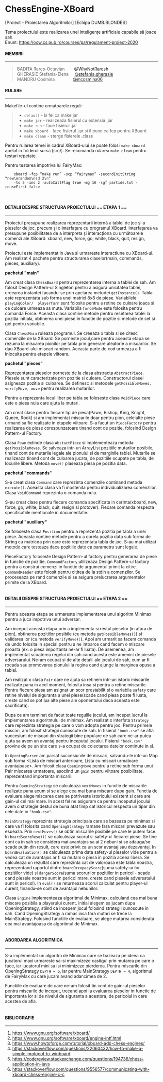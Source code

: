 # ChessEngine-XBoard
[Proiect - Proiectarea Algoritmilor]
[Echipa DUMB.BLONDES]


Tema proiectului este realizarea unei inteligențe artificiale capabile să joace șah. <br>
Enunt: https://ocw.cs.pub.ro/courses/pa/regulament-proiect-2020

#### MEMBRII 
- - - 
> BADITA Rares-Octavian 	&nbsp;&nbsp; &nbsp; &nbsp;			[@WhyNotRaresh](https://github.com/WhyNotRaresh) <br>
> GHERASIE Stefania-Elena 	&nbsp; &nbsp; 					[@stefania.gherasie](https://github.com/stefaniagherasie) <br>
> MANDRU Cosmina  	&nbsp; &nbsp; &nbsp; &nbsp; &nbsp; &nbsp; &nbsp;	[@mcosmina06](https://github.com/mcosmina06) <br>

#### RULARE
- - - 
Makefile-ul contine urmatoarele reguli:
> * ```default``` - la fel ca make jar <br>
> * ```make jar``` - realizeaza fisierul cu extensia .jar
> * ```make run``` - face fisierul .jar
> * ```make xboard``` - face fisierul .jar si il pune ca fcp pentru XBoard
> * ```make clean``` - sterge fisierele .class

Pentru rularea temei in cadrul XBoard-ului se poate folosi ```make xboard``` apelat in folderul sursa (src/).
Se recomanda rularea ```make clean``` pentru testari repetate.

Pentru testarea impotriva lui FairyMax:
```shell
	xboard -fcp “make run” -scp “fairymax” -secondInitString “new\nrandom\nsd 2\n” 
	-tc 5 -inc 2 -autoCallFlag true -mg 10 -sgf partide.txt -reuseFirst false
```
<br>

#### DETALII DESPRE STRUCTURA PROIECTULUI == ETAPA 1 ==
- - - 
Proiectul presupune realizarea reprezentarii internă a tablei de joc și a pieselor
de joc, precum și o interfațare cu programul XBoard.
Interfațarea va presupune posibilitatea de a interpreta și interacționa cu următoarele 
comenzi ale XBoard: xboard, new, force, go, white, black, quit, resign, move.

Proiectul este implementat in Java si urmareste interactiune cu XBoard-ul.
Am realizat 4 pachete pentru structurarea claselor(main, commands, pieces, auxiliary).

**pachetul "main"**
 
Am creat clasa ```ChessBoard``` pentru reprezentarea interna a tablei de sah. Am
folosit Design Pattern-ul Singleton pentru a asigura unicitatea tablei, 
creearea instantei facandu-se prin apelarea metodei ```getInstance()```. Tabla este
reprezentata sub forma unei matrici 8x8 de piese. Variabilele ```playingColor/ 
playerTurn``` sunt folosite pentru a retine ce culoare joaca si ce culoare urmeaza
sa mute. Variabila ```forceMode``` este folosita pentru comanda Force.
Aceasta clasa contine metode pentru resetarea tablei la pozitia initiala,
obtinerea unei piese in functie de pozitie si metode de set si get pentru 
variabile.

Clasa ```ChessMain``` ruleaza programul. Se creeaza o tabla si se citesc comenzile 
de la XBoard. Se porneste jocul,care pentru aceasta etapa se rezuma la miscarea
pionilor pe tabla prin generare aleatorie a miscarilor. Se dau XBoard-ului
miscari random. Aceasta parte de cod urmeaza a fi inlocuita pentru etapele viitoare.

**pachetul "pieces"**

Reprezentarea pieselor porneste de la clasa abstracta ```AbstractPiece```. Piesele
sunt caracterizate prin pozitie si culoare. Constructorul clasei asigneaza 
pozitia si culoarea. Se definesc si metodele ```getPossibleMoves, verifyMove,
move``` pentru realizarea mutarilor.

Pentru a reprezenta locul liber pe tabla se foloseste clasa ```VoidPiece``` care este
o piesa nula care ajuta la mutari.

Am creat clase pentru fiecare tip de piesa(Pawn, Bishop, King, Knight, Queen,
Rook) si am implementat miscarile doar pentru pion, celelalte piese urmand sa
fie realizate in etapele viitoare. S-a facut un ```PieceFactory``` pentru realizarea 
de piese corespunzatoare tinand cont de pozitie, folosind Design Pattern-ul Factory.

Clasa ```Pawn``` extinde clasa ```AbstactPiece``` si implementeaza metoda ```getPossibleMoves```.
Se salveaza intr-un ArrayList pozitiile mutarilor posibile, tinand cont de 
mutarile legale ale pionului si de marginile tablei. Mutarile se realizeaza
tinand cont de culoarea jucata, de pozitiile ocupate pe tabla, de locurile
libere. Metoda ```move()``` plaseaza piesa pe pozitia data.

**pachetul "commands"**

S-a creat clasa ```Command``` care reprezinta comenzile continand metoda ```execute()```.
Aceasta clasa va fi mostenita pentru individualizarea comenzilor. Clasa 
```VoidCommand``` reprezinta o comanda nula.

S-au creat clase pentru fiecare comanda specificata in cerinta(xboard, new, 
force, go, white, black, quit, resign si protover). Fiecare comanda respecta
specificatiile mentionate in documentatie.

**pachetul "auxiliary"**

Se foloseste clasa ```Position``` pentru a reprezenta pozitia pe tabla a unei piese.
Aceasta contine metode pentru a corela pozitia data sub forma de String cu 
matricea prin care este reprezentata tabla de joc. S-au mai utilizat metode
care testeaza daca pozitiile date ca parametru sunt legale.

PieceFactory foloseste Design Pattern-ul factory pentru generarea de piese in 
functie de pozitie. ```CommandFactory``` utilizeaza Design Pattern-ul factory pentru a construi comenzi
in functie de argumentul primit la citire. ```CommandReader``` este folosit pentru citirea de la stdin a comenzilor. Se
proceseaza pe rand comenzile si se asigura prelucrarea argumentelor primite de
la XBoard.
<br>
<br>

#### DETALII DESPRE STRUCTURA PROIECTULUI == ETAPA 2 ==
- - - 
Pentru aceasta etapa se urmareste implementarea unui algoritm Minimax pentru a
juca impotriva unui adversar.

Am inceput aceasta etapa prin a implementa si restul pieselor (in afara de pion), 
obtinerea pozitiilor posibile (cu metoda ```getPossibleMoves()```) si validarea lor
(cu metoda ```verifyMove()```). 
Apoi am urmarit sa facem comanda de undo folosita in special pentru a ne intoarce
cand facem o miscare proasta (ex: o piesa importanta ne-ar fi luata). De asemenea,
am implementat scoaterea regelui din sah cand acesta este amenint de piesele 
adversarului. Ne-am ocupat si de alte detalii ale jocului de sah, cum ar fi 
rocada sau promovarea pionului la regina cand ajunge la marginea opusa a tablei.

Am realizat o clasa ```Pair``` care ne ajuta sa retinem intr-un istoric miscarile 
realizate pana in acel moment, folosita insa si pentru a retine miscarile.
Pentru fiecare piesa am asignat un scor prestabilit si o variabila ```safety``` care 
retine nivelul de siguranta a unei piese(scade cand piesa poate fi luata, creste
cand se pot lua alte piese ale oponentului daca aceasta este sacrificata).

Dupa ce am terminat de facut toate regulile jocului, am inceput lucrul la 
implementarea algoritmului de minimax.
Am realizat o interfata ```Strategy``` care reprezinta strategia pe care o vom adopta
pentru joc. Pentru primele miscari, am folosit strategii cunoscute de sah.
In fisierul ```"book.csv"``` se afla succesiuni de miscari din strategii bine populare 
de sah care ne-ar putea ajuta sa avem un avantaj pentru inceputul jocului.
Fisierul ```"book.csv"``` provine de pe un site care s-a ocupat de colectarea datelor
continute in el.

In ```OpeningParser``` am parsat succesiunile de miscari, salvandu-le intr-un Map
sub forma <Lista de miscari anterioare, Lista cu miscari urmatoare avantajoase>.
Am folosit clasa ```OpeningMove``` pentru a retine sub forma unui Pair miscarea 
urmatoare, asociind un ```gain``` pentru viitoare posibilitate, reprezentand importanta
miscarii. 

Pentru ```OpeningStrategy``` se calculeaza ```nextMoves``` in functie de miscarile realizate 
pana acum si se alege cea mai buna miscare dupa gain. Functia de evaluare alege
miscarea care se potriveste istoricului existent si care are gain-ul cel mai mare.
In acest fel ne asiguram ca pentru inceputul jocului avem o strategie destul de
buna atat timp cat istoricul respecta un tipar din cele date in ```"book.csv"```.

```MainStrategy``` reprezinta strategia principala care se bazeaza pe minimax si care 
va fi folosita cand ```OpeningStrategy``` ramane fara miscari prevazute sau esueaza.
Prin ```nextMoves()``` se obtin miscarile posibile pe care le putem face. In ```boardScoreReset()```
se calculeaza scorul si safety-ul fiecarei piese. Se tine cont ca in sah se considera
mai avantajos sa ai 2 nebuni si se adauga/se scade putin din result, care este privit
ca un scor avantaj sau dezavantaj. 
In ```boardEvaluation()``` se calculeaza prima data safety-ul pieselor vide pentru a vedea
cat de avantajos ar fi sa mutam o piesa in pozitia aceea libera. Se calculeaza un
rezultat care reprezinta cat de valoroasa este tabla noastra, reprezentand
raportul dintre ```boardOccupacyScore```(suma safety-urilor pozitiilor vide) si 
```dangerScore```(suma scorurilor pozitiilor in pericol - scade cand piesele noastre sunt
in pericol mare, creste cand piesele adversatului sunt in pericol).
In ```eval()``` se returneaza scorul calculat pentru player-ul curent, tinandu-se cont de 
avantajul nebunilor.

Clasa ```Engine``` implementeaza algoritmul de Minimax, calculand cea mai buna miscare 
posibila a playerului curent. Initial alegem sa jucam dupa OpeningStrategy, stiind
ca incepem jocul folosind strategii cunoscute in sah. Cand OpeningStrategy a ramas 
insa fara mutari se trece la MainStrategy. Folosind functiile de evaluare, se alege 
mutarea considerata cea mai avantajoasa de algoritmul de Minimax.
<br>
<br>

#### ABORDAREA ALGORITMICA
- - - 
S-a implementat un algoritm de Minimax care se bazeaza pe ideea
ca jucatorul maxi urmareste sa-si maximizeze castigul prin mutarea pe care o face,
iar jucatorul mini sa isi minimizeze pierderea. Pentru miscarile din OpeningStrategy
```DEPTH = 6```, iar pentru MainStrategy ```DEPTH = 4```, algoritmul de FairyMax cu care jucam
avand adancimea de 2. 

Functiile de evaluare de care ne-am folosit tin cont de gain-ul pieselor pentru 
miscarile de inceput, trecand apoi la evaluarea pieselor in functie de importanta lor 
si de nivelul de siguranta a acestora, de pericolul in care acestea de afla.
<br>
<br>

#### BIBLIOGRAFIE
- - - 
1. https://www.gnu.org/software/xboard/
2. https://www.gnu.org/software/xboard/engine-intf.html
3. https://www.howtoforge.com/tutorial/xboard-add-chess-engines/
4. https://stackoverflow.com/questions/22060432/how-to-make-a-simple-protocol-to-winboard
5. https://codereview.stackexchange.com/questions/194736/chess-application-in-java
6. https://stackoverflow.com/questions/9556577/communicating-with-xboard-chess-engine-c-c
